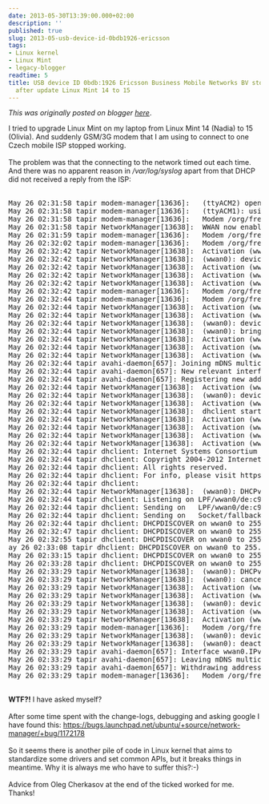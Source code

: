 ```yaml
---
date: 2013-05-30T13:39:00.000+02:00
description: ''
published: true
slug: 2013-05-usb-device-id-0bdb1926-ericsson
tags:
- Linux kernel
- Linux Mint
- legacy-blogger
readtime: 5
title: USB device ID 0bdb:1926 Ericsson Business Mobile Networks BV stopped working
  after update Linux Mint 14 to 15
---
```


*This was originally posted on blogger [here](https://snarkybrill.blogspot.com/2013/05/usb-device-id-0bdb1926-ericsson.html)*.

I tried to upgrade Linux Mint on my laptop from Linux Mint 14 (Nadia) to 15 (Olivia). And suddenly GSM/3G modem that I am using to connect to one Czech mobile ISP stopped working.<br />
<br />
The problem was that the connecting to the network timed out each time. And there was no apparent reason in <i>/var/log/syslog</i> apart from that DHCP did not received a reply from the ISP:<br />
<br />
<pre>May 26 02:31:58 tapir modem-manager[13636]:   (ttyACM2) opening serial port...
May 26 02:31:58 tapir modem-manager[13636]:   (ttyACM1): using PDU mode for SMS
May 26 02:31:58 tapir modem-manager[13636]:   Modem /org/freedesktop/ModemManager/Modems/0: state changed (enabling -&gt; enabled)
May 26 02:31:58 tapir NetworkManager[13638]:  WWAN now enabled by management service
May 26 02:31:59 tapir modem-manager[13636]:   Modem /org/freedesktop/ModemManager/Modems/0: state changed (enabled -&gt; searching)
May 26 02:32:02 tapir modem-manager[13636]:   Modem /org/freedesktop/ModemManager/Modems/0: state changed (searching -&gt; registered)
May 26 02:32:42 tapir NetworkManager[13638]:  Activation (wwan0) starting connection 'T-Mobile Default'
May 26 02:32:42 tapir NetworkManager[13638]:  (wwan0): device state change: disconnected -&gt; prepare (reason 'none') [30 40 0]
May 26 02:32:42 tapir NetworkManager[13638]:  Activation (wwan0) Stage 1 of 5 (Device Prepare) scheduled...
May 26 02:32:42 tapir NetworkManager[13638]:  Activation (wwan0) Stage 1 of 5 (Device Prepare) started...
May 26 02:32:42 tapir NetworkManager[13638]:  Activation (wwan0) Stage 1 of 5 (Device Prepare) complete.
May 26 02:32:42 tapir modem-manager[13636]:   Modem /org/freedesktop/ModemManager/Modems/0: state changed (registered -&gt; connecting)
May 26 02:32:44 tapir modem-manager[13636]:   Modem /org/freedesktop/ModemManager/Modems/0: state changed (connecting -&gt; connected)
May 26 02:32:44 tapir NetworkManager[13638]:  Activation (wwan0) Stage 2 of 5 (Device Configure) scheduled...
May 26 02:32:44 tapir NetworkManager[13638]:  Activation (wwan0) Stage 2 of 5 (Device Configure) starting...
May 26 02:32:44 tapir NetworkManager[13638]:  (wwan0): device state change: prepare -&gt; config (reason 'none') [40 50 0]
May 26 02:32:44 tapir NetworkManager[13638]:  (wwan0): bringing up device.
May 26 02:32:44 tapir NetworkManager[13638]:  Activation (wwan0) Stage 2 of 5 (Device Configure) successful.
May 26 02:32:44 tapir NetworkManager[13638]:  Activation (wwan0) Stage 3 of 5 (IP Configure Start) scheduled.
May 26 02:32:44 tapir NetworkManager[13638]:  Activation (wwan0) Stage 2 of 5 (Device Configure) complete.
May 26 02:32:44 tapir avahi-daemon[657]: Joining mDNS multicast group on interface wwan0.IPv6 with address fe80::dcc9:44ff:fe89:56fc.
May 26 02:32:44 tapir avahi-daemon[657]: New relevant interface wwan0.IPv6 for mDNS.
May 26 02:32:44 tapir avahi-daemon[657]: Registering new address record for fe80::dcc9:44ff:fe89:56fc on wwan0.*.
May 26 02:32:44 tapir NetworkManager[13638]:  Activation (wwan0) Stage 3 of 5 (IP Configure Start) started...
May 26 02:32:44 tapir NetworkManager[13638]:  (wwan0): device state change: config -&gt; ip-config (reason 'none') [50 70 0]
May 26 02:32:44 tapir NetworkManager[13638]:  Activation (wwan0) Beginning DHCPv4 transaction (timeout in 45 seconds)
May 26 02:32:44 tapir NetworkManager[13638]:  dhclient started with pid 13689
May 26 02:32:44 tapir NetworkManager[13638]:  Activation (wwan0) Stage 4 of 5 (IPv6 Configure Timeout) scheduled...
May 26 02:32:44 tapir NetworkManager[13638]:  Activation (wwan0) Stage 3 of 5 (IP Configure Start) complete.
May 26 02:32:44 tapir NetworkManager[13638]:  Activation (wwan0) Stage 4 of 5 (IPv6 Configure Timeout) started...
May 26 02:32:44 tapir NetworkManager[13638]:  Activation (wwan0) Stage 4 of 5 (IPv6 Configure Timeout) complete.
May 26 02:32:44 tapir dhclient: Internet Systems Consortium DHCP Client 4.2.4
May 26 02:32:44 tapir dhclient: Copyright 2004-2012 Internet Systems Consortium.
May 26 02:32:44 tapir dhclient: All rights reserved.
May 26 02:32:44 tapir dhclient: For info, please visit https://www.isc.org/software/dhcp/
May 26 02:32:44 tapir dhclient: 
May 26 02:32:44 tapir NetworkManager[13638]:  (wwan0): DHCPv4 state changed nbi -&gt; preinit
May 26 02:32:44 tapir dhclient: Listening on LPF/wwan0/de:c9:44:89:56:fc
May 26 02:32:44 tapir dhclient: Sending on   LPF/wwan0/de:c9:44:89:56:fc
May 26 02:32:44 tapir dhclient: Sending on   Socket/fallback
May 26 02:32:44 tapir dhclient: DHCPDISCOVER on wwan0 to 255.255.255.255 port 67 interval 3 (xid=0x40900a61)
May 26 02:32:47 tapir dhclient: DHCPDISCOVER on wwan0 to 255.255.255.255 port 67 interval 8 (xid=0x40900a61)
May 26 02:32:55 tapir dhclient: DHCPDISCOVER on wwan0 to 255.255.255.255 port 67 interval 13 (xid=0x40900a61)
ay 26 02:33:08 tapir dhclient: DHCPDISCOVER on wwan0 to 255.255.255.255 port 67 interval 7 (xid=0x40900a61)
May 26 02:33:15 tapir dhclient: DHCPDISCOVER on wwan0 to 255.255.255.255 port 67 interval 13 (xid=0x40900a61)
May 26 02:33:28 tapir dhclient: DHCPDISCOVER on wwan0 to 255.255.255.255 port 67 interval 20 (xid=0x40900a61)
May 26 02:33:29 tapir NetworkManager[13638]:  (wwan0): DHCPv4 request timed out.
May 26 02:33:29 tapir NetworkManager[13638]:  (wwan0): canceled DHCP transaction, DHCP client pid 13689
May 26 02:33:29 tapir NetworkManager[13638]:  Activation (wwan0) Stage 4 of 5 (IPv4 Configure Timeout) scheduled...
May 26 02:33:29 tapir NetworkManager[13638]:  Activation (wwan0) Stage 4 of 5 (IPv4 Configure Timeout) started...
May 26 02:33:29 tapir NetworkManager[13638]:  (wwan0): device state change: ip-config -&gt; failed (reason 'ip-config-unavailable') [70 120 5]
May 26 02:33:29 tapir NetworkManager[13638]:  Activation (wwan0) failed for connection 'T-Mobile Default'
May 26 02:33:29 tapir NetworkManager[13638]:  Activation (wwan0) Stage 4 of 5 (IPv4 Configure Timeout) complete.
May 26 02:33:29 tapir modem-manager[13636]:   Modem /org/freedesktop/ModemManager/Modems/0: state changed (connected -&gt; disconnecting)
May 26 02:33:29 tapir NetworkManager[13638]:  (wwan0): device state change: failed -&gt; disconnected (reason 'none') [120 30 0]
May 26 02:33:29 tapir NetworkManager[13638]:  (wwan0): deactivating device (reason 'none') [0]
May 26 02:33:29 tapir avahi-daemon[657]: Interface wwan0.IPv6 no longer relevant for mDNS.
May 26 02:33:29 tapir avahi-daemon[657]: Leaving mDNS multicast group on interface wwan0.IPv6 with address fe80::dcc9:44ff:fe89:56fc.
May 26 02:33:29 tapir avahi-daemon[657]: Withdrawing address record for fe80::dcc9:44ff:fe89:56fc on wwan0.
May 26 02:33:29 tapir modem-manager[13636]:   Modem /org/freedesktop/ModemManager/Modems/0: state changed (disconnecting -&gt; registered)
</pre>
<br />
<b>WTF?!</b> I have asked myself?<br />
<br />
After some time spent with the change-logs, debugging and asking google I have found this:&nbsp;<a href="https://bugs.launchpad.net/ubuntu/+source/network-manager/+bug/1172178">https://bugs.launchpad.net/ubuntu/+source/network-manager/+bug/1172178</a><br />
<br />
So it seems there is another pile of code in Linux kernel that aims to standardize some drivers and set common APIs, but it breaks things in meantime. Why it is always me who have to suffer this?:-)<br />
<br />
Advice from&nbsp;Oleg Cherkasov at the end of the ticked worked for me. Thanks!